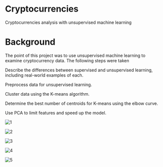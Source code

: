 # Cryptocurrencies

Cryptocurrencies analysis with unsupervised machine learning

# Background

The point of this project was to use unsupervised machine learning to examine cryptocurrency data. The following steps were taken

Describe the differences between supervised and unsupervised learning, including real-world examples of each.

Preprocess data for unsupervised learning.

Cluster data using the K-means algorithm.

Determine the best number of centroids for K-means using the elbow curve.

Use PCA to limit features and speed up the model.

![1](https://user-images.githubusercontent.com/107447648/205479643-d0653544-ad35-43d8-9814-0e82a35a01cc.png)


![2](https://user-images.githubusercontent.com/107447648/205479649-2a9d29b0-9294-41e5-addc-2f8c2f5a6533.png)

![3](https://user-images.githubusercontent.com/107447648/205479659-15bf4093-1b2f-4323-ad1b-f226917dce43.png)

![4](https://user-images.githubusercontent.com/107447648/205479662-e7bbb07c-e3d5-41ee-8a99-0524021cb137.png)

![5](https://user-images.githubusercontent.com/107447648/205479670-6884764b-90e8-496c-ae81-75b1c583fa62.png)
